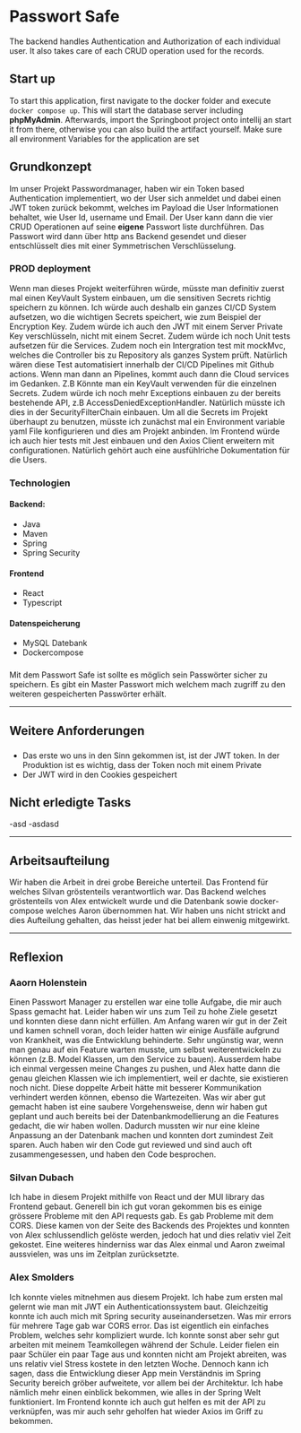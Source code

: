 # Passwort Safe

The backend handles Authentication and Authorization of each individual user. It also takes care of each CRUD operation used for the records.

## **Start up**
To start this application, first navigate to the docker folder and execute ```docker compose up```. This will start the database server including **phpMyAdmin**. Afterwards, import the Springboot project onto intellij an start it from there, otherwise you can also build the artifact yourself. Make sure all environment Variables for the application are set

## **Grundkonzept**
Im unser Projekt Passwordmanager, haben wir ein Token based Authentication implementiert, wo der User sich anmeldet und dabei einen JWT token zurück bekommt, welches im Payload die User Informationen behaltet, wie User Id, username und Email. Der User kann dann die vier CRUD Operationen auf seine **eigene** Passwort liste durchführen. Das Passwort wird dann über http ans Backend gesendet und dieser entschlüsselt dies mit einer Symmetrischen Verschlüsselung.

### PROD deployment
Wenn man dieses Projekt weiterführen würde, müsste man definitiv zuerst mal einen KeyVault System einbauen, um die sensitiven Secrets richtig speichern zu können. Ich würde auch deshalb ein ganzes CI/CD System aufsetzen, wo die wichtigen Secrets speichert, wie zum Beispiel der Encryption Key. Zudem würde ich auch den JWT mit einem Server Private Key verschlüsseln, nicht mit einem Secret. Zudem würde ich noch Unit tests aufsetzen für die Services. Zudem noch ein Intergration test mit mockMvc, welches die Controller bis zu Repository als ganzes System prüft. Natürlich wären diese Test automatisiert innerhalb der CI/CD Pipelines mit Github actions. Wenn man dann an Pipelines, kommt auch dann die Cloud services im Gedanken. Z.B Könnte man ein KeyVault verwenden für die einzelnen Secrets. Zudem würde ich noch mehr Exceptions einbauen zu der bereits bestehende API, z.B AccessDeniedExceptionHandler. Natürlich müsste ich dies in der SecurityFilterChain einbauen. Um all die Secrets im Projekt überhaupt zu benutzen, müsste ich zunächst mal ein Environment variable yaml File konfigurieren und dies am Projekt anbinden. Im Frontend würde ich auch hier tests mit Jest einbauen und den Axios Client erweitern mit configurationen. Natürlich gehört auch eine ausfühlriche Dokumentation für die Users.
### Technologien

#### Backend:
- Java
- Maven
- Spring
- Spring Security

#### Frontend
- React
- Typescript

#### Datenspeicherung
- MySQL Datebank
- Dockercompose

###
Mit dem Passwort Safe ist sollte es möglich sein Passwörter sicher zu speichern. Es gibt ein Master Passwort mich welchem mach zugriff zu den weiteren gespeicherten Passwörter erhält.

---

## **Weitere Anforderungen**

###
- Das erste wo uns in den Sinn gekommen ist, ist der JWT token. In der Produktion ist es wichtig, dass der Token noch mit einem Private 
- Der JWT wird in den Cookies gespeichert

## **Nicht erledigte Tasks**
-asd
-asdasd


---

## **Arbeitsaufteilung**
Wir haben die Arbeit in drei grobe Bereiche unterteil. Das Frontend für welches Silvan gröstenteils verantwortlich war. Das Backend welches gröstenteils von Alex entwickelt wurde und die Datenbank sowie docker-compose welches Aaron übernommen hat. Wir haben uns nicht strickt and dies Aufteilung gehalten, das heisst jeder hat bei allem einwenig mitgewirkt.

---

## **Reflexion**

### Aaorn Holenstein
Einen Passwort Manager zu erstellen war eine tolle Aufgabe, die mir auch Spass gemacht hat. Leider haben wir uns zum Teil zu hohe Ziele gesetzt und konnten diese dann nicht erfüllen. Am Anfang waren wir gut in der Zeit und kamen schnell voran, doch leider hatten wir einige Ausfälle aufgrund von Krankheit, was die Entwicklung behinderte. Sehr ungünstig war, wenn man genau auf ein Feature warten musste, um selbst weiterentwickeln zu können (z.B. Model Klassen, um den Service zu bauen). Ausserdem habe ich einmal vergessen meine Changes zu pushen, und Alex hatte dann die genau gleichen Klassen wie ich implementiert, weil er dachte, sie existieren noch nicht. Diese doppelte Arbeit hätte mit besserer Kommunikation verhindert werden können, ebenso die Wartezeiten. Was wir aber gut gemacht haben ist eine saubere Vorgehensweise, denn wir haben gut geplant und auch bereits bei der Datenbankmodellierung an die Features gedacht, die wir haben wollen. Dadurch mussten wir nur eine kleine Anpassung an der Datenbank machen und konnten dort zumindest Zeit sparen. Auch haben wir den Code gut reviewed und sind auch oft zusammengesessen, und haben den Code besprochen.

### Silvan Dubach
Ich habe in diesem Projekt mithilfe von React und der MUI library das Frontend gebaut. Generell bin ich gut voran gekommen bis es einige grössere Probleme mit den API requests gab. Es gab Probleme mit dem CORS. Diese kamen von der Seite des Backends des Projektes und konnten von Alex schlussendlich gelöste werden, jedoch hat und dies relativ viel Zeit gekostet. Eine weiteres hinderniss war das Alex einmal und Aaron zweimal aussvielen, was uns im Zeitplan zurücksetzte.


### Alex Smolders
Ich konnte vieles mitnehmen aus diesem Projekt. Ich habe zum ersten mal gelernt wie man mit JWT ein Authenticationssystem baut. Gleichzeitig konnte ich auch mich mit Spring security auseinandersetzen. Was mir errors für mehrere Tage gab war CORS error. Das ist eigentlich ein einfaches Problem, welches sehr kompliziert wurde. Ich konnte sonst aber sehr gut arbeiten mit meinem Teamkollegen während der Schule. Leider fielen ein paar Schüler ein paar Tage aus und konnten nicht am Projekt abreiten, was uns relativ viel Stress kostete in den letzten Woche. Dennoch kann ich sagen, dass die Entwicklung dieser App mein Verständnis im Spring Security bereich gröber aufweitete, vor allem bei der Architektur. Ich habe nämlich mehr einen einblick bekommen, wie alles in der Spring Welt funktioniert. Im Frontend konnte ich auch gut helfen es mit der API zu verknüpfen, was mir auch sehr geholfen hat wieder Axios im Griff zu bekommen. 